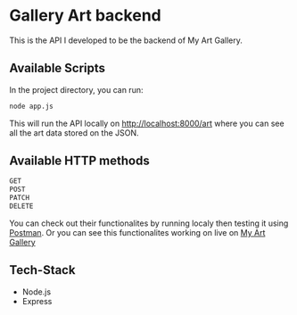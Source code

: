 # Gallery Art backend

This is the API I developed to be the backend of My Art Gallery.

## Available Scripts

In the project directory, you can run:

```bash
node app.js
```

This will run the API locally on [http://localhost:8000/art](http://localhost:8000/art) where you can see all the art data stored on the JSON.

## Available HTTP methods

```bash
GET
POST 
PATCH
DELETE
```

You can check out their functionalites by running localy then testing it using [Postman](https://www.postman.com).
Or you can see this functionalites working on live on [My Art Gallery](https://my-art-gallery.vercel.app)

## Tech-Stack

- Node.js
- Express

